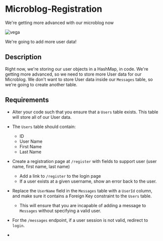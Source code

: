 # Microblog-Registration
We're getting more advanced with our microblog now

![vega]



We're going to add more user data!

## Description

Right now, we're storing our user objects in a HashMap, in code. We're getting more advanced, so we need to store more User data for our Microblog. We don't want to store User data inside our `Messages` table, so we're going to create another table.

## Requirements
* Alter your code such that you ensure that a `Users` table exists. This table will store all of our User data.
* The `Users` table should contain:
  * ID
  * User Name
  * First Name
  * Last Name
* Create a registration page at `/register` with fields to support user (user name, first name, last name)
  * Add a link to `/register` to the login page
  * If a user exists at a given username, show an error back to the user.
  
* Replace the `UserName` field in the `Messages` table with a `UserId` column, and make sure it contains a Foreign Key constraint to the `Users` table.
  * This will ensure that you are incapable of adding a message to `Messages` without specifying a valid user.
  
* For the `/messages` endpoint, if a user session is not valid, redirect to `login`.
* 

[vega]: http://i.imgur.com/RBWxUYd.png
